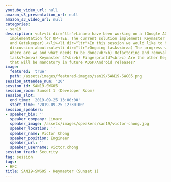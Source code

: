 ```yaml
---
youtube_video_url: null
amazon_s3_presentation_url: null
amazon_s3_video_url: null
categories:
- san19
description: <ul><li dir="ltr">Linaro have been working on a (Google AOSP) Keymaster
  implementation for OP-TEE. The current solution implements Keymaster 3 (Keymaster
  and Gatekeeper).</li><li dir="ltr">In this session we would like to have a general
  discussion about:<ul><li dir="ltr">Ongoing tasks<br>a) The progress with upstreaming?
  Where are we and what needs to be done?<br>b) Refactoring and removal of the PTA?</li></ul></li></ul>Future
  tasks?<br>a) Keymaster 4?<br>b) Fingerprintd?<br>c) Are the other Keymaster components
  that will be mandatory in future AOSP/Android releases?
image:
  featured: 'true'
  path: /assets/images/featured-images/san19/SAN19-SWG05.png
session_attendee_num: '20'
session_id: SAN19-SWG05
session_room: Sunset 1 (Developer Room)
session_slot:
  end_time: '2019-09-25 13:00:00'
  start_time: '2019-09-25 12:30:00'
session_speakers:
- speaker_bio: ''
  speaker_company: Linaro
  speaker_image: /assets/images/speakers/san19/victor-chong.jpg
  speaker_location: ''
  speaker_name: Victor Chong
  speaker_position: Engineer
  speaker_url: ''
  speaker_username: victor.chong
session_track: Security
tag: session
tags:
- HPC
title: SAN19-SWG05 - Keymaster (Sunset 1)
---
```

